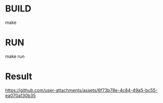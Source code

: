 # BUILD
make

# RUN
make run

# Result
https://github.com/user-attachments/assets/6f73b78e-4c84-49a5-bc55-ea070a130b35

